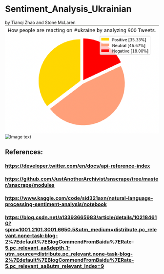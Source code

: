 # Sentiment_Analysis_Ukrainian
by Tianqi Zhao and Stone McLaren
![Image text](https://github.com/ITWS-Hackathon/Sentiment_Analysis_Ukrainian/blob/main/visualization/pie%20chart.png)
![Image text](https://raw.github.com/yourName/repositpry/master/yourprojectName/img-folder/test.jpg)
## References:
### https://developer.twitter.com/en/docs/api-reference-index
### https://github.com/JustAnotherArchivist/snscrape/tree/master/snscrape/modules
### https://www.kaggle.com/code/sid321axn/natural-language-processing-sentiment-analysis/notebook
### https://blog.csdn.net/a13393665983/article/details/102184610?spm=1001.2101.3001.6650.5&utm_medium=distribute.pc_relevant.none-task-blog-2%7Edefault%7EBlogCommendFromBaidu%7ERate-5.pc_relevant_aa&depth_1-utm_source=distribute.pc_relevant.none-task-blog-2%7Edefault%7EBlogCommendFromBaidu%7ERate-5.pc_relevant_aa&utm_relevant_index=9

